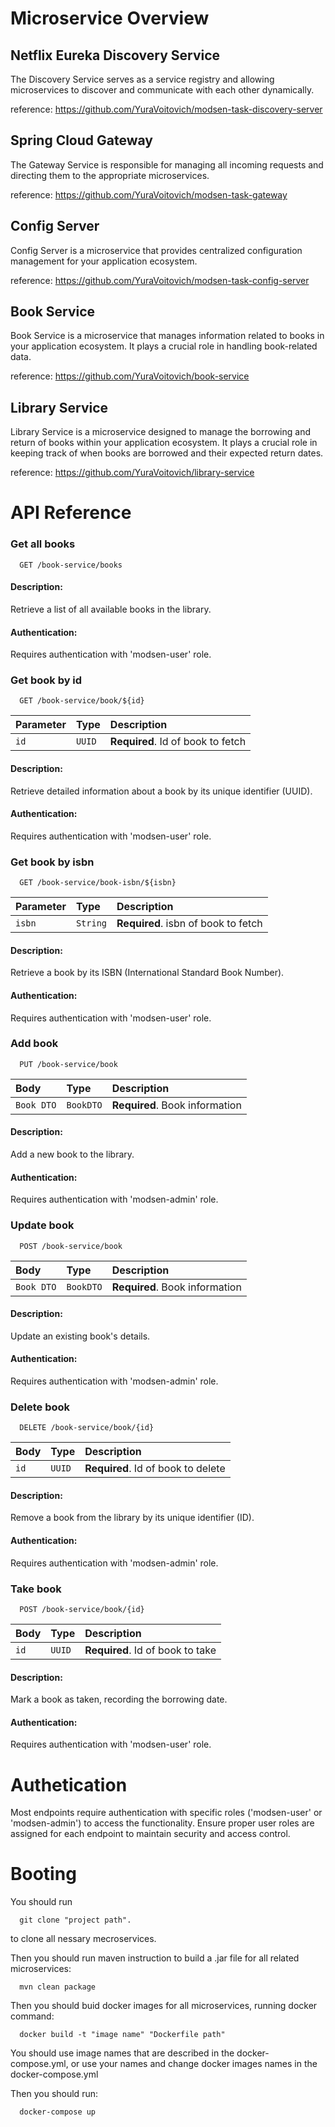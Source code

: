 # Microservice Overview

## Netflix Eureka Discovery Service

The Discovery Service serves as a service registry and allowing microservices to discover and communicate with each other dynamically.

reference: https://github.com/YuraVoitovich/modsen-task-discovery-server


## Spring Cloud Gateway 
The Gateway Service is responsible for managing all incoming requests and directing them to the appropriate microservices.

reference: https://github.com/YuraVoitovich/modsen-task-gateway

## Config Server 

Config Server is a microservice that provides centralized configuration management for your application ecosystem.

reference: https://github.com/YuraVoitovich/modsen-task-config-server

## Book Service

Book Service is a microservice that manages information related to books in your application ecosystem. It plays a crucial role in handling book-related data.

reference: https://github.com/YuraVoitovich/book-service

## Library Service 

Library Service is a microservice designed to manage the borrowing and return of books within your application ecosystem. It plays a crucial role in keeping track of when books are borrowed and their expected return dates.

reference: https://github.com/YuraVoitovich/library-service


# API Reference

### Get all books

```http
  GET /book-service/books
```
#### Description: 
Retrieve a list of all available books in the library.
#### Authentication: 
Requires authentication with 'modsen-user' role.

### Get book by id

```http
  GET /book-service/book/${id}
```

| Parameter | Type     | Description                       |
| :-------- | :------- | :-------------------------------- |
| `id`      | `UUID` | **Required**. Id of book to fetch |

#### Description: 
Retrieve detailed information about a book by its unique identifier (UUID).
#### Authentication: 
Requires authentication with 'modsen-user' role.


### Get book by isbn

```http
  GET /book-service/book-isbn/${isbn}
```

| Parameter | Type     | Description                       |
| :-------- | :------- | :-------------------------------- |
| `isbn`      | `String` | **Required**. isbn of book to fetch |

#### Description: 
Retrieve a book by its ISBN (International Standard Book Number).
#### Authentication: 
Requires authentication with 'modsen-user' role.

### Add book

```http
  PUT /book-service/book
```

| Body | Type     | Description                       |
| :-------- | :------- | :-------------------------------- |
| `Book DTO`      | `BookDTO` | **Required**. Book information |

#### Description: 
Add a new book to the library.
#### Authentication: 
Requires authentication with 'modsen-admin' role.

### Update book

```http
  POST /book-service/book
```

| Body | Type     | Description                       |
| :-------- | :------- | :-------------------------------- |
| `Book DTO`      | `BookDTO` | **Required**. Book information |

#### Description: 
Update an existing book's details. 

#### Authentication: 
Requires authentication with 'modsen-admin' role.


### Delete book

```http
  DELETE /book-service/book/{id}
```

| Body | Type     | Description                       |
| :-------- | :------- | :-------------------------------- |
| `id`      | `UUID` | **Required**. Id of book to delete |

#### Description: 
Remove a book from the library by its unique identifier (ID).

#### Authentication: 
Requires authentication with 'modsen-admin' role.

### Take book

```http
  POST /book-service/book/{id}
```

| Body | Type     | Description                       |
| :-------- | :------- | :-------------------------------- |
| `id`      | `UUID` | **Required**. Id of book to take |

#### Description: 
Mark a book as taken, recording the borrowing date.

#### Authentication: 
Requires authentication with 'modsen-user' role.




# Authetication 
Most endpoints require authentication with specific roles ('modsen-user' or 'modsen-admin') to access the functionality. Ensure proper user roles are assigned for each endpoint to maintain security and access control.
# Booting 

You should run 
```code
  git clone "project path".
```
to clone all nessary mecroservices.

Then you should run maven instruction to build a .jar file for all related microservices:

```code
  mvn clean package
```

Then you should buid docker images for all microservices, running docker command: 


```code
  docker build -t "image name" "Dockerfile path"
```
You should use image names that are described in the docker-compose.yml, or use your names and change docker images names in the docker-compose.yml

Then you should run: 

```code
  docker-compose up
```


